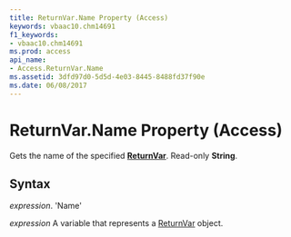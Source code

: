 ```yaml
---
title: ReturnVar.Name Property (Access)
keywords: vbaac10.chm14691
f1_keywords:
- vbaac10.chm14691
ms.prod: access
api_name:
- Access.ReturnVar.Name
ms.assetid: 3dfd97d0-5d5d-4e03-8445-8488fd37f90e
ms.date: 06/08/2017
---
```



# ReturnVar.Name Property (Access)

Gets the name of the specified  **[ReturnVar](Access.ReturnVar.md)**. Read-only **String**.


## Syntax

 _expression_. 'Name'

 _expression_ A variable that represents a [ReturnVar](./Access.ReturnVar.md) object.


